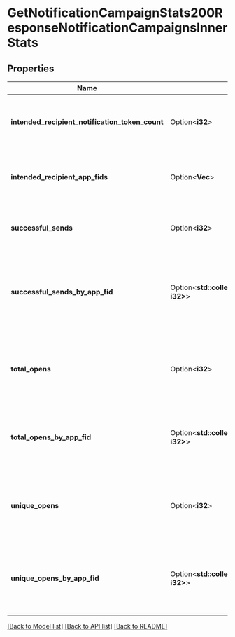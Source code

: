 # GetNotificationCampaignStats200ResponseNotificationCampaignsInnerStats

## Properties

Name | Type | Description | Notes
------------ | ------------- | ------------- | -------------
**intended_recipient_notification_token_count** | Option<**i32**> | The total number of notification tokens for intended recipients. | [optional]
**intended_recipient_app_fids** | Option<**Vec<i32>**> | An array of Farcaster FIDs of intended recipient applications. | [optional]
**successful_sends** | Option<**i32**> | The number of notifications successfully sent. | [optional]
**successful_sends_by_app_fid** | Option<**std::collections::HashMap<String, i32>**> | A record mapping app FIDs (as strings) to the number of successful sends for that app. | [optional]
**total_opens** | Option<**i32**> | The total number of times notifications from this campaign have been opened. | [optional]
**total_opens_by_app_fid** | Option<**std::collections::HashMap<String, i32>**> | A record mapping app FIDs (as strings) to the number of opens for that app. | [optional]
**unique_opens** | Option<**i32**> | The number of unique recipients who opened a notification from this campaign. | [optional]
**unique_opens_by_app_fid** | Option<**std::collections::HashMap<String, i32>**> | A record mapping app FIDs (as strings) to the number of unique opens for that app. | [optional]

[[Back to Model list]](../README.md#documentation-for-models) [[Back to API list]](../README.md#documentation-for-api-endpoints) [[Back to README]](../README.md)


